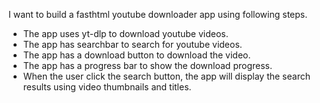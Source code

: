 I want to build a fasthtml youtube downloader app using following steps.

- The app uses yt-dlp to download youtube videos.
- The app has searchbar to search for youtube videos.
- The app has a download button to download the video.
- The app has a progress bar to show the download progress.
- When the user click the search button, the app will display the search results using video thumbnails and titles.
